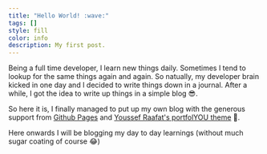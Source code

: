 ```yaml
---
title: "Hello World! :wave:"
tags: []
style: fill
color: info
description: My first post.
---
```

Being a full time developer, I learn new things daily. Sometimes I tend to lookup for the same things again and again.
So natually, my developer brain kicked in one day and I decided to write things down in a journal. After a while, I got 
the idea to write up things in a simple blog :sunglasses:.

So here it is, I finally managed to put up my own blog with the generous support from [Github Pages](https://pages.github.com/)
and [Youssef Raafat's portfolYOU theme](https://github.com/YoussefRaafatNasry/portfolYOU) :pray:.

Here onwards I will be blogging my day to day learnings (without much sugar coating of course :joy:)